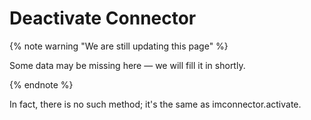 # Deactivate Connector

{% note warning "We are still updating this page" %}

Some data may be missing here — we will fill it in shortly.

{% endnote %}

In fact, there is no such method; it's the same as imconnector.activate.